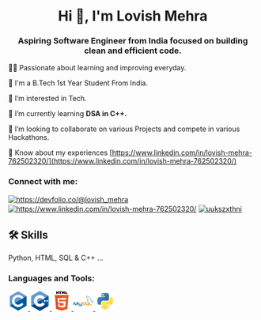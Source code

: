 
<h1 align="center">Hi 👋, I'm Lovish Mehra</h1>

<h3 align="center">Aspiring Software Engineer from India focused on building clean and efficient code.</h3>

👩‍💻 Passionate about learning and improving everyday.

🔭 I'm a B.Tech 1st Year Student From India.

👀 I’m interested in Tech.

🌱 I’m currently learning **DSA in C++.**

💞️ I’m looking to collaborate on various Projects and compete in various Hackathons.

📄 Know about my experiences [https://www.linkedin.com/in/lovish-mehra-762502320/](https://www.linkedin.com/in/lovish-mehra-762502320/)
<h3 align="left">Connect with me:</h3>
<p align="left">
<a href="https://dev.to/https://devfolio.co/@lovish_mehra" target="blank"><img align="center" src="https://raw.githubusercontent.com/rahuldkjain/github-profile-readme-generator/master/src/images/icons/Social/devto.svg" alt="https://devfolio.co/@lovish_mehra" height="30" width="40" /></a>
<a href="https://linkedin.com/in/https://www.linkedin.com/in/lovish-mehra-762502320/" target="blank"><img align="center" src="https://raw.githubusercontent.com/rahuldkjain/github-profile-readme-generator/master/src/images/icons/Social/linked-in-alt.svg" alt="https://www.linkedin.com/in/lovish-mehra-762502320/" height="30" width="40" /></a>
<a href="https://www.leetcode.com/uukszxthni" target="blank"><img align="center" src="https://raw.githubusercontent.com/rahuldkjain/github-profile-readme-generator/master/src/images/icons/Social/leet-code.svg" alt="uukszxthni" height="30" width="40" /></a>
</p>


## 🛠 Skills
Python, HTML, SQL & C++ ...
<h3 align="left">Languages and Tools:</h3>
<p align="left"> <a href="https://www.cprogramming.com/" target="_blank" rel="noreferrer"> <img src="https://raw.githubusercontent.com/devicons/devicon/master/icons/c/c-original.svg" alt="c" width="40" height="40"/> </a> <a href="https://www.w3schools.com/cpp/" target="_blank" rel="noreferrer"> <img src="https://raw.githubusercontent.com/devicons/devicon/master/icons/cplusplus/cplusplus-original.svg" alt="cplusplus" width="40" height="40"/> </a> <a href="https://www.w3.org/html/" target="_blank" rel="noreferrer"> <img src="https://raw.githubusercontent.com/devicons/devicon/master/icons/html5/html5-original-wordmark.svg" alt="html5" width="40" height="40"/> </a> <a href="https://www.mysql.com/" target="_blank" rel="noreferrer"> <img src="https://raw.githubusercontent.com/devicons/devicon/master/icons/mysql/mysql-original-wordmark.svg" alt="mysql" width="40" height="40"/> </a> <a href="https://www.python.org" target="_blank" rel="noreferrer"> <img src="https://raw.githubusercontent.com/devicons/devicon/master/icons/python/python-original.svg" alt="python" width="40" height="40"/> </a> </p>

<!---
Lovish-Mehra-06/Lovish-Mehra-06 is a ✨ special ✨ repository because its `README.md` (this file) appears on your GitHub profile.
You can click the Preview link to take a look at your changes.
--->
